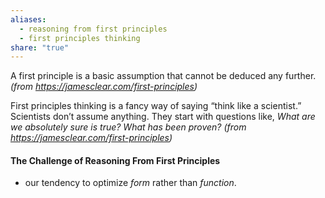 ```yaml
---
aliases:
  - reasoning from first principles
  - first principles thinking
share: "true"
---
```


A first principle is a basic assumption that cannot be deduced any further. *(from https://jamesclear.com/first-principles)*

First principles thinking is a fancy way of saying “think like a scientist.” Scientists don’t assume anything. They start with questions like, _What are we absolutely sure is true? What has been proven?_  *(from https://jamesclear.com/first-principles)*

#### The Challenge of Reasoning From First Principles
- our tendency to optimize _form_ rather than _function_.


